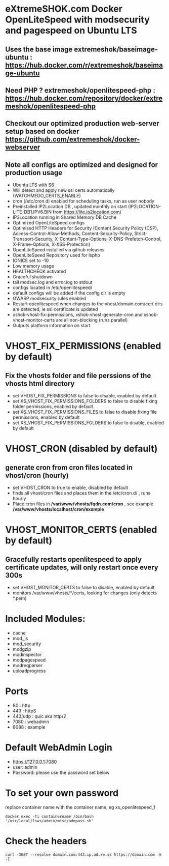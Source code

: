 # eXtremeSHOK.com Docker OpenLiteSpeed with modsecurity and pagespeed on Ubuntu LTS

## Uses the base image extremeshok/baseimage-ubuntu : https://hub.docker.com/r/extremeshok/baseimage-ubuntu

## Need PHP ? extremeshok/openlitespeed-php : https://hub.docker.com/repository/docker/extremeshok/openlitespeed-php

## Checkout our optimized production web-server setup based on docker https://github.com/extremeshok/docker-webserver

## Note all configs are optimized and designed for production usage

* Ubuntu LTS with S6
* Will detect and apply new ssl certs automatically (WATCHMEDO_CERTS_ENABLE)
* cron (/etc/cron.d) enabled for scheduling tasks, run as user nobody
* Preinstalled IP2Location DB , updated monthly on start (IP2LOCATION-LITE-DB1.IPV6.BIN from https://lite.ip2location.com)
* IP2Location running in Shared Memory DB Cache
* Optimized OpenLiteSpeed configs
* Optimised HTTP Headers for Security (Content Security Policy (CSP), Access-Control-Allow-Methods, Content-Security-Policy, Strict-Transport-Security, X-Content-Type-Options, X-DNS-Prefetch-Control, X-Frame-Options, X-XSS-Protection)
* OpenLiteSpeed installed via github releases
* OpenLiteSpeed Repository used for lsphp
* IONICE set to -10
* Low memory usage
* HEALTHCHECK activated
* Graceful shutdown
* tail modsec.log and error.log to stdout
* configs located in /etc/openlitespeed/
* default configs will be added if the config dir is empty
* OWASP modsecurity rules enabled
* Restart openlitespeed when changes to the vhost/domain.com/cert dirs are detected, ie ssl certificate is updated
* xshok-vhost-fix-permissions, xshok-vhost-generate-cron and xshok-vhost-monitor-certs are all non-blocking (runs parallel)
* Outputs platform information on start

# VHOST_FIX_PERMISSIONS (enabled by default)
## Fix the vhosts folder and file perssions of the vhosts html directory
* set VHOST_FIX_PERMISSIONS to false to disable, enabled by default
* set XS_VHOST_FIX_PERMISSIONS_FOLDERS to false to disable fixing folder permissions, enabled by default
* set XS_VHOST_FIX_PERMISSIONS_FILES to false to disable fixing file permissions, enabled by default
* set XS_VHOST_FIX_PERMISSIONS_FOLDERS to false to disable, enabled by default

# VHOST_CRON (disabled by default)
## generate cron from cron files located in vhost/cron (hourly)
* set VHOST_CRON to true to enable, disabled by default
* finds all vhost/cron files and places them in the /etc/cron.d/ , runs hourly
* Place cron files in **/var/www/vhosts/fqdn.com/cron** , see example **/var/www/vhosts/localhost/cron/example**

# VHOST_MONITOR_CERTS (enabled by default)
## Gracefully restarts openlitespeed to apply certificate updates, will only restart once every 300s
* set VHOST_MONITOR_CERTS to false to disable, enabled by default
* monitors /var/www/vhosts/*/certs, looking for changes (only detects *.pem)

# Included Modules:
* cache
* mod_js
* mod_security
* modgzip
* modinspector
* modpagespeed
* modreqparser
* uploadprogress

# Ports
* 80 : http
* 443 : httpS
* 443/udp : quic aka http/2
* 7080 : webadmin
* 8088 : example

# Default WebAdmin Login
* https://127.0.0.1:7080
* user: admin
* Password: please use the password set below

# To set your own password
replace container name with the container name, eg xs_openlitespeed_1
```
docker exec -ti containername /bin/bash '/usr/local/lsws/admin/misc/admpass.sh'
```

# Check the headers
```
curl -XGET --resolve domain.com:443:ip.ad.re.ss https://domain.com -k -I
```
